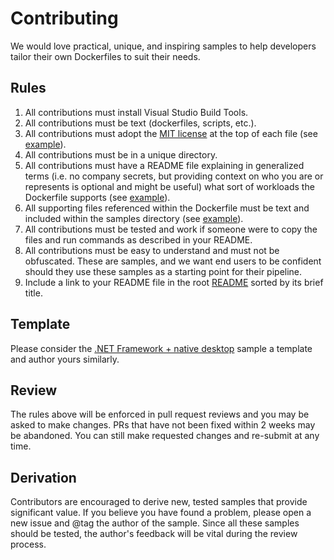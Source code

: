 # Contributing
We would love practical, unique, and inspiring samples to help developers tailor their own Dockerfiles to suit their needs.

## Rules
1. All contributions must install Visual Studio Build Tools.
2. All contributions must be text (dockerfiles, scripts, etc.).
3. All contributions must adopt the [MIT license](LICENSE.txt) at the top of each file (see [example](managed-native-desktop/Dockerfile)).
4. All contributions must be in a unique directory.
5. All contributions must have a README file explaining in generalized terms (i.e. no company secrets, but providing context on who you are or represents is optional and might be useful) what sort of workloads the Dockerfile supports (see [example](managed-native-desktop/README.md)).
6. All supporting files referenced within the Dockerfile must be text and included within the samples directory (see [example](managed-native-desktop/Install.cmd)).
7. All contributions must be tested and work if someone were to copy the files and run commands as described in your README.
8. All contributions must be easy to understand and must not be obfuscated. These are samples, and we want end users to be confident should they use these samples as a starting point for their pipeline.
9. Include a link to your README file in the root [README](README.md) sorted by its brief title.

## Template
Please consider the [.NET Framework + native desktop](managed-native-desktop/README.md) sample a template and author yours similarly.

## Review
The rules above will be enforced in pull request reviews and you may be asked to make changes. PRs that have not been fixed within 2 weeks may be abandoned. You can still make requested changes and re-submit at any time.

## Derivation
Contributors are encouraged to derive new, tested samples that provide significant value. If you believe you have found a problem, please open a new issue and @tag the author of the sample. Since all these samples should be tested, the author's feedback will be vital during the review process.
